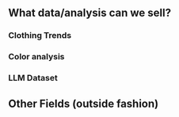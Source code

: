 

## What data/analysis can we sell?


### Clothing Trends


### Color analysis

### LLM Dataset




##  Other Fields (outside fashion)
